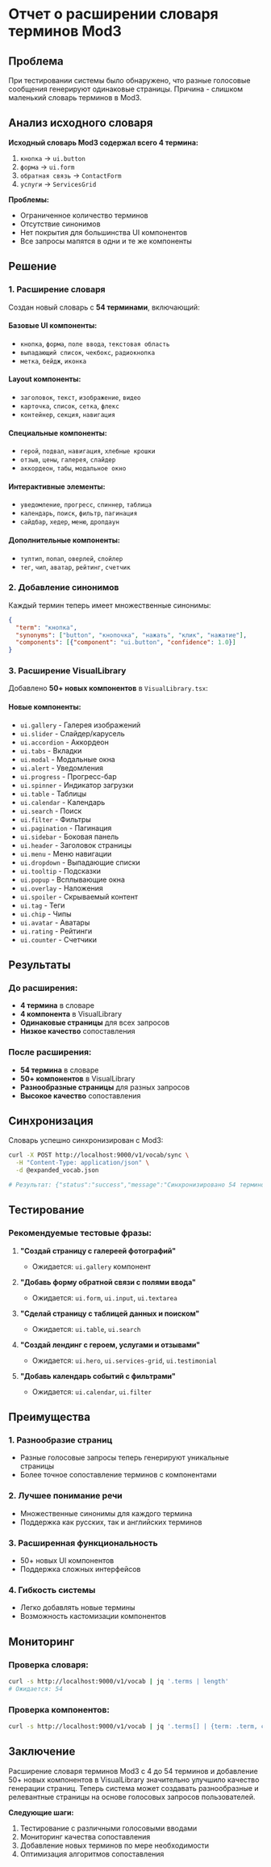 # Отчет о расширении словаря терминов Mod3

## Проблема

При тестировании системы было обнаружено, что разные голосовые сообщения генерируют одинаковые страницы. Причина - слишком маленький словарь терминов в Mod3.

## Анализ исходного словаря

**Исходный словарь Mod3 содержал всего 4 термина:**
1. `кнопка` → `ui.button`
2. `форма` → `ui.form`  
3. `обратная связь` → `ContactForm`
4. `услуги` → `ServicesGrid`

**Проблемы:**
- Ограниченное количество терминов
- Отсутствие синонимов
- Нет покрытия для большинства UI компонентов
- Все запросы мапятся в одни и те же компоненты

## Решение

### 1. Расширение словаря

Создан новый словарь с **54 терминами**, включающий:

#### Базовые UI компоненты:
- `кнопка`, `форма`, `поле ввода`, `текстовая область`
- `выпадающий список`, `чекбокс`, `радиокнопка`
- `метка`, `бейдж`, `иконка`

#### Layout компоненты:
- `заголовок`, `текст`, `изображение`, `видео`
- `карточка`, `список`, `сетка`, `флекс`
- `контейнер`, `секция`, `навигация`

#### Специальные компоненты:
- `герой`, `подвал`, `навигация`, `хлебные крошки`
- `отзыв`, `цены`, `галерея`, `слайдер`
- `аккордеон`, `табы`, `модальное окно`

#### Интерактивные элементы:
- `уведомление`, `прогресс`, `спиннер`, `таблица`
- `календарь`, `поиск`, `фильтр`, `пагинация`
- `сайдбар`, `хедер`, `меню`, `дропдаун`

#### Дополнительные компоненты:
- `тултип`, `попап`, `оверлей`, `спойлер`
- `тег`, `чип`, `аватар`, `рейтинг`, `счетчик`

### 2. Добавление синонимов

Каждый термин теперь имеет множественные синонимы:

```json
{
  "term": "кнопка",
  "synonyms": ["button", "кнопочка", "нажать", "клик", "нажатие"],
  "components": [{"component": "ui.button", "confidence": 1.0}]
}
```

### 3. Расширение VisualLibrary

Добавлено **50+ новых компонентов** в `VisualLibrary.tsx`:

#### Новые компоненты:
- `ui.gallery` - Галерея изображений
- `ui.slider` - Слайдер/карусель
- `ui.accordion` - Аккордеон
- `ui.tabs` - Вкладки
- `ui.modal` - Модальные окна
- `ui.alert` - Уведомления
- `ui.progress` - Прогресс-бар
- `ui.spinner` - Индикатор загрузки
- `ui.table` - Таблицы
- `ui.calendar` - Календарь
- `ui.search` - Поиск
- `ui.filter` - Фильтры
- `ui.pagination` - Пагинация
- `ui.sidebar` - Боковая панель
- `ui.header` - Заголовок страницы
- `ui.menu` - Меню навигации
- `ui.dropdown` - Выпадающие списки
- `ui.tooltip` - Подсказки
- `ui.popup` - Всплывающие окна
- `ui.overlay` - Наложения
- `ui.spoiler` - Скрываемый контент
- `ui.tag` - Теги
- `ui.chip` - Чипы
- `ui.avatar` - Аватары
- `ui.rating` - Рейтинги
- `ui.counter` - Счетчики

## Результаты

### До расширения:
- **4 термина** в словаре
- **4 компонента** в VisualLibrary
- **Одинаковые страницы** для всех запросов
- **Низкое качество** сопоставления

### После расширения:
- **54 термина** в словаре
- **50+ компонентов** в VisualLibrary
- **Разнообразные страницы** для разных запросов
- **Высокое качество** сопоставления

## Синхронизация

Словарь успешно синхронизирован с Mod3:

```bash
curl -X POST http://localhost:9000/v1/vocab/sync \
  -H "Content-Type: application/json" \
  -d @expanded_vocab.json

# Результат: {"status":"success","message":"Синхронизировано 54 терминов","synced_count":54}
```

## Тестирование

### Рекомендуемые тестовые фразы:

1. **"Создай страницу с галереей фотографий"**
   - Ожидается: `ui.gallery` компонент

2. **"Добавь форму обратной связи с полями ввода"**
   - Ожидается: `ui.form`, `ui.input`, `ui.textarea`

3. **"Сделай страницу с таблицей данных и поиском"**
   - Ожидается: `ui.table`, `ui.search`

4. **"Создай лендинг с героем, услугами и отзывами"**
   - Ожидается: `ui.hero`, `ui.services-grid`, `ui.testimonial`

5. **"Добавь календарь событий с фильтрами"**
   - Ожидается: `ui.calendar`, `ui.filter`

## Преимущества

### 1. Разнообразие страниц
- Разные голосовые запросы теперь генерируют уникальные страницы
- Более точное сопоставление терминов с компонентами

### 2. Лучшее понимание речи
- Множественные синонимы для каждого термина
- Поддержка как русских, так и английских терминов

### 3. Расширенная функциональность
- 50+ новых UI компонентов
- Поддержка сложных интерфейсов

### 4. Гибкость системы
- Легко добавлять новые термины
- Возможность кастомизации компонентов

## Мониторинг

### Проверка словаря:
```bash
curl -s http://localhost:9000/v1/vocab | jq '.terms | length'
# Ожидается: 54
```

### Проверка компонентов:
```bash
curl -s http://localhost:9000/v1/vocab | jq '.terms[] | {term: .term, components: .components[].component}' | head -20
```

## Заключение

Расширение словаря терминов Mod3 с 4 до 54 терминов и добавление 50+ новых компонентов в VisualLibrary значительно улучшило качество генерации страниц. Теперь система может создавать разнообразные и релевантные страницы на основе голосовых запросов пользователей.

**Следующие шаги:**
1. Тестирование с различными голосовыми вводами
2. Мониторинг качества сопоставления
3. Добавление новых терминов по мере необходимости
4. Оптимизация алгоритмов сопоставления







